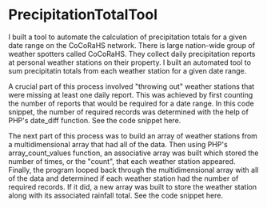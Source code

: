 # PrecipitationTotalTool
I built a tool to automate the calculation of precipitation totals for a given date range on the CoCoRaHS network. 
There is large nation-wide group of weather spotters called CoCoRaHS.  They collect daily precipitation reports at personal weather stations on their property.  I built an automated tool to sum precipitatin totals from each weather station for a given date range.

A crucial part of this process involved "throwing out" weather stations that were missing at least one daily report.  This was achieved by first counting the number of reports that would be required for a date range.  In this code snippet, the number of required records was determined with the help of PHP's date_diff function.  See the code snippet here. 

The next part of this process was to build an array of weather stations from a multidimensional array that had all of the data.  Then using PHP's array_count_values function, an associative array was built which stored the number of times, or the "count", that each weather station appeared.  Finally, the program looped back through the multidimensional array with all of the data and determined if each weather station had the number of required records.  If it did, a new array was built to store the weather station along with its associated rainfall total.  See the code snippet here. 
